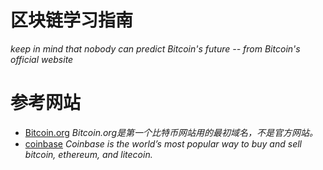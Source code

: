 # 区块链学习指南
*keep in mind that nobody can predict Bitcoin's future -- from Bitcoin's official website*

# 参考网站
* [Bitcoin.org](https://bitcoin.org/zh_CN/) *Bitcoin.org是第一个比特币网站用的最初域名，不是官方网站。*
* [coinbase](https://www.coinbase.com/) *Coinbase is the world’s most popular way to buy and sell bitcoin, ethereum, and litecoin.*

